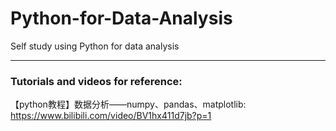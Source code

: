 # Python-for-Data-Analysis
Self study using Python for data analysis

***

### Tutorials and videos for reference:  
【python教程】数据分析——numpy、pandas、matplotlib:  
https://www.bilibili.com/video/BV1hx411d7jb?p=1 
